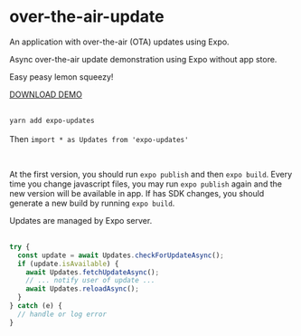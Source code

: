 # over-the-air-update
An application with over-the-air (OTA) updates using Expo.

Async over-the-air update demonstration using Expo without app store.

Easy peasy lemon squeezy!

[DOWNLOAD DEMO](https://github.com/marlonelima/over-the-air-demo/releases/download/over-the-air-demo/over-the-air-marlonelima.apk)
<br><br>

 `yarn add expo-updates`
<br><br>
Then `import * as Updates from 'expo-updates'`

<br>

At the first version, you should run `expo publish` and then `expo build`. Every time you change javascript files, you may run `expo publish` again and the new version will be available in app. If has SDK changes, you should generate a new build by running `expo build`.

Updates are managed by Expo server.
<br><br>

```javascript
try {
  const update = await Updates.checkForUpdateAsync();
  if (update.isAvailable) {
    await Updates.fetchUpdateAsync();
    // ... notify user of update ...
    await Updates.reloadAsync();
  }
} catch (e) {
  // handle or log error
}
````
